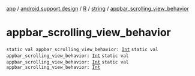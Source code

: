 [app](../../../index.md) / [android.support.design](../../index.md) / [R](../index.md) / [string](index.md) / [appbar_scrolling_view_behavior](.)

# appbar_scrolling_view_behavior

`static val appbar_scrolling_view_behavior: `[`Int`](https://kotlinlang.org/api/latest/jvm/stdlib/kotlin/-int/index.html)
`static val appbar_scrolling_view_behavior: `[`Int`](https://kotlinlang.org/api/latest/jvm/stdlib/kotlin/-int/index.html)
`static val appbar_scrolling_view_behavior: `[`Int`](https://kotlinlang.org/api/latest/jvm/stdlib/kotlin/-int/index.html)
`static val appbar_scrolling_view_behavior: `[`Int`](https://kotlinlang.org/api/latest/jvm/stdlib/kotlin/-int/index.html)